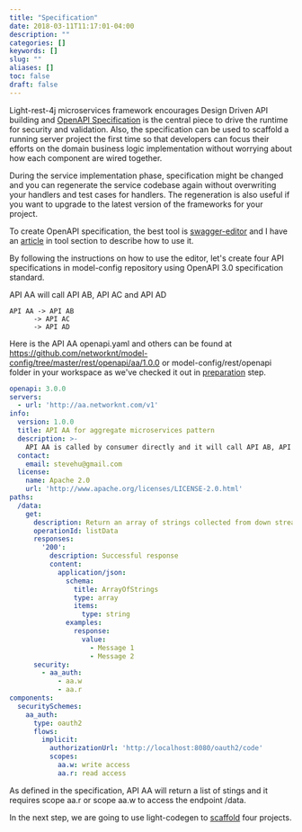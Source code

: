 ```yaml
---
title: "Specification"
date: 2018-03-11T11:17:01-04:00
description: ""
categories: []
keywords: []
slug: ""
aliases: []
toc: false
draft: false
---
```


Light-rest-4j microservices framework encourages Design Driven API building and 
[OpenAPI Specification](https://github.com/OAI/OpenAPI-Specification) is the central
piece to drive the runtime for security and validation. Also, the specification 
can be used to scaffold a running server project the first time so that developers 
can focus their efforts on the domain business logic implementation without 
worrying about how each component are wired together.

During the service implementation phase, specification might be changed and you can
regenerate the service codebase again without overwriting your handlers and test
cases for handlers. The regeneration is also useful if you want to upgrade to the
latest version of the frameworks for your project. 

To create OpenAPI specification, the best tool is [swagger-editor][] and I have an 
[article][] in tool section to describe how to use it.

By following the instructions on how to use the editor, let's create four API specifications 
in model-config repository using OpenAPI 3.0 specification standard. 

API AA will call API AB, API AC and API AD

```
API AA -> API AB 
      -> API AC 
      -> API AD
```

Here is the API AA openapi.yaml and others can be found at
https://github.com/networknt/model-config/tree/master/rest/openapi/aa/1.0.0 
or model-config/rest/openapi folder in your workspace as we've checked it out in
[preparation][] step.  

```yaml
openapi: 3.0.0
servers:
  - url: 'http://aa.networknt.com/v1'
info:
  version: 1.0.0
  title: API AA for aggregate microservices pattern
  description: >-
    API AA is called by consumer directly and it will call API AB, API AC and API AD to get data
  contact:
    email: stevehu@gmail.com
  license:
    name: Apache 2.0
    url: 'http://www.apache.org/licenses/LICENSE-2.0.html'
paths:
  /data:
    get:
      description: Return an array of strings collected from down stream APIs
      operationId: listData
      responses:
        '200':
          description: Successful response
          content:
            application/json:
              schema:
                title: ArrayOfStrings
                type: array
                items:
                  type: string
              examples:
                response:
                  value:
                    - Message 1
                    - Message 2
      security:
        - aa_auth:
            - aa.w
            - aa.r
components:
  securitySchemes:
    aa_auth:
      type: oauth2
      flows:
        implicit:
          authorizationUrl: 'http://localhost:8080/oauth2/code'
          scopes:
            aa.w: write access
            aa.r: read access
```

As defined in the specification, API AA will return a list of stings and it requires
scope aa.r or scope aa.w to access the endpoint /data.

In the next step, we are going to use light-codegen to [scaffold][] four projects. 

[swagger-editor]: https://swagger.io/swagger-editor/
[article]: /tool/swagger-editor/
[preparation]: /tutorial/rest/openapi/ms-aggregate/preparation/
[scaffold]: /tutorial/rest/openapi/ms-aggregate/generation/

